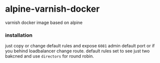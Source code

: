 # alpine-varnish-docker
varnish docker image based on alpine

### installation 
just copy or change default rules and expose `6081` admin default port or if you behind loadbalancer change route.
default rules set to see just two bakcned and use `directors` for round robin.
